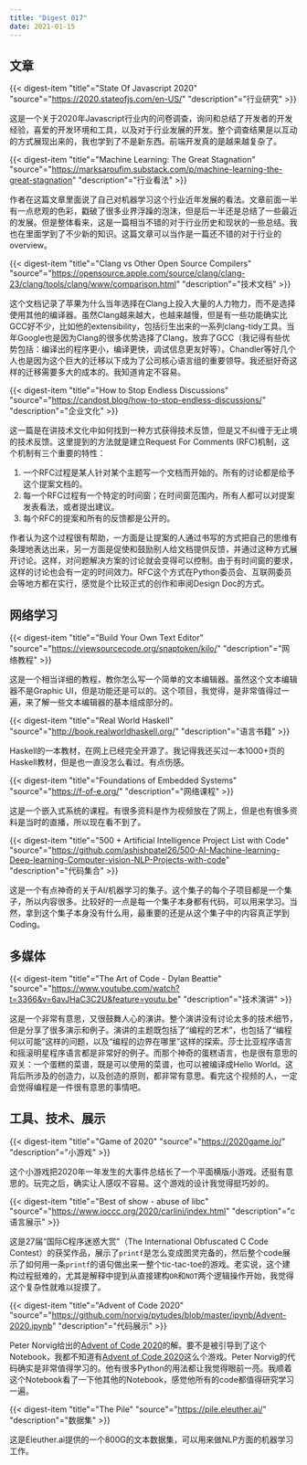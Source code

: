 ```yaml
---
title: "Digest 017"
date: 2021-01-15
---
```


## 文章

{{< digest-item "title"="State Of Javascript 2020" "source"="https://2020.stateofjs.com/en-US/" "description"="行业研究" >}}

这是一个关于2020年Javascript行业内的问卷调查，询问和总结了开发者的开发经验，喜爱的开发环境和工具，以及对于行业发展的开发。整个调查结果是以互动的方式展现出来的，我也学到了不是新东西。前端开发真的是越来越复杂了。

{{< digest-item "title"="Machine Learning: The Great Stagnation" "source"="https://marksaroufim.substack.com/p/machine-learning-the-great-stagnation" "description"="行业看法" >}}

作者在这篇文章里面说了自己对机器学习这个行业近年发展的看法。文章前面一半有一点悲观的色彩，戳破了很多业界浮躁的泡沫，但是后一半还是总结了一些最近的发展。但是整体看来，这是一篇相当不错的对于行业历史和现状的一些总结。我也在里面学到了不少新的知识。这篇文章可以当作是一篇还不错的对于行业的overview。

{{< digest-item "title"="Clang vs Other Open Source Compilers" "source"="https://opensource.apple.com/source/clang/clang-23/clang/tools/clang/www/comparison.html" "description"="技术文档" >}}

这个文档记录了苹果为什么当年选择在Clang上投入大量的人力物力，而不是选择使用其他的编译器。虽然Clang越来越大，也越来越慢，但是有一些功能确实比GCC好不少，比如他的extensibility，包括衍生出来的一系列clang-tidy工具。当年Google也是因为Clang的很多优势选择了Clang，放弃了GCC（我记得有些优势包括：编译出的程序更小，编译更快，调试信息更友好等）。Chandler等好几个人也是因为这个巨大的迁移以下成为了公司核心语言组的重要领导。我还挺好奇这样的迁移需要多大的成本的。我知道肯定不容易。

{{< digest-item "title"="How to Stop Endless Discussions" "source"="https://candost.blog/how-to-stop-endless-discussions/" "description"="企业文化" >}}

这一篇是在讲技术文化中如何找到一种方式获得技术反馈，但是又不纠缠于无止境的技术反馈。这里提到的方法就是建立Request For Comments (RFC)机制，这个机制有三个重要的特性：
1. 一个RFC过程是某人针对某个主题写一个文档而开始的。所有的讨论都是给予这个提案文档的。
2. 每一个RFC过程有一个特定的时间窗；在时间窗范围内，所有人都可以对提案发表看法，或者提出建议。
3. 每个RFC的提案和所有的反馈都是公开的。

作者认为这个过程很有帮助，一方面是让提案的人通过书写的方式把自己的思维有条理地表达出来，另一方面是促使和鼓励别人给文档提供反馈，并通过这种方式展开讨论。这样，对问题解决方案的讨论就会变得可以控制。由于有时间窗的要求，这样的讨论也会有一定的时间效力。RFC这个方式在Python委员会、互联网委员会等地方都在实行，感觉是个比较正式的创作和审阅Design Doc的方式。

## 网络学习

{{< digest-item "title"="Build Your Own Text Editor" "source"="https://viewsourcecode.org/snaptoken/kilo/" "description"="网络教程" >}}

这是一个相当详细的教程，教你怎么写一个简单的文本编辑器。虽然这个文本编辑器不是Graphic UI，但是功能还是可以的。这个项目，我觉得，是非常值得过一遍，来了解一些文本编辑器的基本组成部分的。

{{< digest-item "title"="Real World Haskell" "source"="http://book.realworldhaskell.org/" "description"="语言书籍" >}}

Haskell的一本教材，在网上已经完全开源了。我记得我还买过一本1000+页的Haskell教材，但是也一直没怎么看过。有点伤感。

{{< digest-item "title"="Foundations of Embedded Systems" "source"="https://f-of-e.org/" "description"="网络课程" >}}

这是一个嵌入式系统的课程。有很多资料是作为视频放在了网上，但是也有很多资料是当时的直播，所以现在看不到了。

{{< digest-item "title"="500 + Artificial Intelligence Project List with Code" "source"="https://github.com/ashishpatel26/500-AI-Machine-learning-Deep-learning-Computer-vision-NLP-Projects-with-code" "description"="代码集合" >}}

这是一个有点神奇的关于AI/机器学习的集子。这个集子的每个子项目都是一个集子，所以内容很多。比较好的一点是每一个集子本身都有代码，可以用来学习。当然，拿到这个集子本身没有什么用，最重要的还是从这个集子中的内容真正学到Coding。

## 多媒体

{{< digest-item "title"="The Art of Code - Dylan Beattie" "source"="https://www.youtube.com/watch?t=3366&v=6avJHaC3C2U&feature=youtu.be" "description"="技术演讲" >}}

这是一个非常有意思，又很鼓舞人心的演讲。整个演讲没有讨论太多的技术细节，但是分享了很多演示和例子。演讲的主题既包括了“编程的艺术”，也包括了“编程何以可能”这样的问题，以及“编程的边界在哪里”这样的探索。莎士比亚程序语言和摇滚明星程序语言都是非常好的例子。而那个神奇的蛋糕语言，也是很有意思的双关：一个蛋糕的菜谱，既是可以使用的菜谱，也可以被编译成Hello World。这背后所涉及的创造力，以及创造的原则，都非常有意思。看完这个视频的人，一定会觉得编程是一件很有意思的事情吧。

## 工具、技术、展示

{{< digest-item "title"="Game of 2020" "source"="https://2020game.io/" "description"="小游戏" >}}

这个小游戏把2020年一年发生的大事件总结长了一个平面横版小游戏。还挺有意思的。玩完之后，确实让人感叹不容易。这个游戏的设计我觉得挺巧妙的。

{{< digest-item "title"="Best of show - abuse of libc" "source"="https://www.ioccc.org/2020/carlini/index.html" "description"="c语言展示" >}}

这是27届“国际C程序迷惑大赏”（The International Obfuscated C Code Contest）的获奖作品，展示了`printf`是怎么变成图灵完备的，然后整个code展示了如何用一条`printf`的语句做出来一整个tic-tac-toe的游戏。老实说，这个建构过程挺难的，尤其是解释中提到从直接建构`OR`和`NOT`两个逻辑操作开始，我觉得这个复杂性就难以捉摸了。

{{< digest-item "title"="Advent of Code 2020" "source"="https://github.com/norvig/pytudes/blob/master/ipynb/Advent-2020.ipynb" "description"="代码展示" >}}

Peter Norvig给出的[Advent of Code 2020](https://adventofcode.com/2020)的解。要不是被引导到了这个Notebook，我都不知道有[Advent of Code 2020](https://adventofcode.com/2020)这么个游戏。Peter Norvig的代码确实是非常值得学习的。他有很多Python的用法都让我觉得眼前一亮。我顺着这个Notebook看了一下他其他的Notebook，感觉他所有的code都值得研究学习一遍。

{{< digest-item "title"="The Pile" "source"="https://pile.eleuther.ai/" "description"="数据集" >}}

这是Eleuther.ai提供的一个800G的文本数据集，可以用来做NLP方面的机器学习工作。
